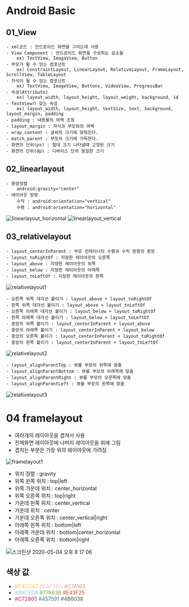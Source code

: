 # Android Basic

## 01_View
    - xml코드 : 안드로이드 화면을 그리는데 사용
    - View Component : 안드로이드 화면을 구성하는 요소들
        ex) TextView, ImagaView, Button
    - 부모가 될 수 있는 컴포넌트
        ex) ConstraintLayout, LinearLayout, RelativeLayout, FrameLayout, ScrollView, TableLayout
    - 자식이 될 수 있는 컴포넌트
        ex) TextView, ImageView, Buttons, VideoView, ProgressBar
    - 속성(Attribute)
        ex) layout_width, layout_height, layout_weight, background, id
    - TextView가 갖는 속성
        ex) layout_width, layout_height, textSize, text, background, layout_margin, padding
    - padding : 내용물의 여백 조정
    - layout_margin : 자식과 부모와의 여백
    - wrap_content : 글씨의 크기에 맞춰진다.
    - match_parent : 부모의 크기에 가득찬다.
    - 화면의 단위(px) : 절대 크기 나타낼때 고정된 크기
    - 화면의 단위(dp) : 디바이스 단위 동일한 크기
    
## 02_linearlayout
    - 중앙정렬
        android:gravity="center"
    - 레이아웃 방향
        수직 : android:orientation="vertical"
        수평 : android:orientation="horizontal"

![linearlayout_horizontal](https://user-images.githubusercontent.com/6762927/80862938-bd3abf80-8cb3-11ea-94b3-bcfa10d5c748.png)
![linearlayout_vertical](https://user-images.githubusercontent.com/6762927/80862948-d7749d80-8cb3-11ea-9d76-753d7740542f.png)

## 03_relativelayout
    - layout_centerInParent : 부모 컨테이너의 수평과 수직 방향의 중앙
    - layout_toRightOf : 지정한 레이아웃의 오른쪽
    - layout_above : 지정한 레이아웃의 위쪽
    - layout_below : 지정한 레이아웃의 아래쪽
    - layout_toLeftOf : 지정한 레이아웃의 왼쪽

![relativelayout1](https://user-images.githubusercontent.com/6762927/80863260-f5db9880-8cb5-11ea-9934-16ca89ca7283.png)

    - 오른쪽 위쪽 대각선 붙이기 : layout_above + layout_toRightOf
    - 왼쪽 위쪽 대각선 붙이기 : layout_above + layout_toLeftOf
    - 오른쪽 아래쪽 대각선 붙이기 : layout_below + layout_toRightOf
    - 왼쪽 아래쪽 대각선 붙이기 : layout_below + layout_toLeftOf
    - 중앙의 위쪽 붙이기 : layout_centerInParent + layout_above
    - 중앙의 아래쪽 붙이기 : layout_centerInParent + layout_below
    - 중앙의 오른쪽 붙이기 : layout_centerInParent + layout_toRightOf
    - 중앙의 왼쪽 붙이기 : layout_centerInParent + layout_toLeftOf

![relativelayout2](https://user-images.githubusercontent.com/6762927/80863261-f70cc580-8cb5-11ea-8038-5bb3cf1de6ed.png)
    
    - layout_alignParentTop : 뷰를 부모의 위쪽에 맞춤
    - layout_alignParentBottom : 뷰를 부모의 아래쪽에 맞춤
    - layout_alignParentRight : 뷰를 부모의 오른쪽에 맞춤
    - layout_alignParentLeft : 뷰를 부모의 왼쪽에 맞춤

![relativelayout3](https://user-images.githubusercontent.com/6762927/80863262-f7a55c00-8cb5-11ea-9b0b-eae32ba1a544.png)


# 04 framelayout
- 여러개의 레이아웃을 겹쳐서 사용
- 전체화면 레이아웃에 나머지 레이아웃을 위에 그림
- 겹치는 부분은 가장 위의 레이아웃에 가려짐

![framelayout1](https://user-images.githubusercontent.com/6762927/80915134-1de8fb80-8d8b-11ea-93bb-e98a3d6a7bef.png)

- 위치 정렬 : gravity
- 위쪽 왼쪽 위치 : top|left
- 위쪽 가운데 위치 : center_horizontal
- 위쪽 오른쪽 위치 : top|right
- 가운데 왼쪽 위치 : center_vertical
- 가운데 위치 : center
- 가운데 오른쪽 위치 : center_vertical|right
- 아래쪽 왼쪽 위치 : bottom|left
- 아래쪽 가운데 위치 : bottom|center_horizontal
- 아래쪽 오른쪽 위치 : bottom|right

![스크린샷 2020-05-04 오후 8 17 06](https://user-images.githubusercontent.com/6762927/80960694-51d42780-8e44-11ea-90c9-61010d71406d.png)

## 색상 값
- <span style="color:#F4CC47">#F4CC47</span> 
    <span style="color:#EAC3BA">#EAC3BA</span>
    <span style="color:#C7A183">#C7A183</span>
- <span style="color:#88CEDA">#88CEDA</span>
    <span style="color:#77A63B">#77A63B</span>
    <span style="color:#E43F25">#E43F25</span>
- <span style="color:#C72865">#C72865</span>
    <span style="color:#457591">#457591</span>
    <span style="color:#4B6038">#4B6038</span>